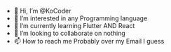 - 👋 Hi, I’m @KoCoder
- 👀 I’m interested in any Programming language
- 🌱 I’m currently learning Flutter AND React
- 💞️ I’m looking to collaborate on nothing
- 📫 How to reach me Probably over my Email I guess

<!---
KoCoder/KoCoder is a ✨ special ✨ repository because its `README.md` (this file) appears on your GitHub profile.
You can click the Preview link to take a look at your changes.
--->
